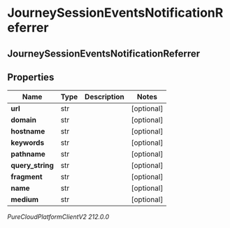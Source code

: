 # JourneySessionEventsNotificationReferrer

## JourneySessionEventsNotificationReferrer

## Properties

|Name | Type | Description | Notes|
|------------ | ------------- | ------------- | -------------|
| **url** | str |  | [optional] |
| **domain** | str |  | [optional] |
| **hostname** | str |  | [optional] |
| **keywords** | str |  | [optional] |
| **pathname** | str |  | [optional] |
| **query_string** | str |  | [optional] |
| **fragment** | str |  | [optional] |
| **name** | str |  | [optional] |
| **medium** | str |  | [optional] |



_PureCloudPlatformClientV2 212.0.0_
